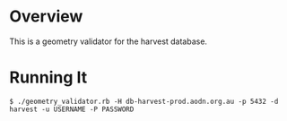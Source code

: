Overview
========
This is a geometry validator for the harvest database.

Running It
==========

```
$ ./geometry_validator.rb -H db-harvest-prod.aodn.org.au -p 5432 -d harvest -u USERNAME -P PASSWORD
```


